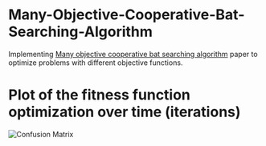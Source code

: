 # Many-Objective-Cooperative-Bat-Searching-Algorithm
Implementing [Many objective cooperative bat searching algorithm](https://www.sciencedirect.com/science/article/abs/pii/S1568494619300389)
paper to optimize problems with different objective functions.  


# Plot of the fitness function optimization over time (iterations)
![Confusion Matrix](/images/Fitness_Best.png)
